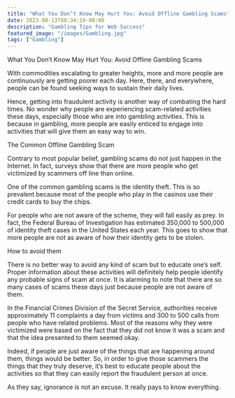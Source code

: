 ```yaml
---
title: "What You Don’t Know May Hurt You: Avoid Offline Gambling Scams"
date: 2023-08-13T08:34:19-08:00
description: "Gambling Tips for Web Success"
featured_image: "/images/Gambling.jpg"
tags: ["Gambling"]
---
```


What You Don’t Know May Hurt You: Avoid Offline Gambling Scams

With commodities escalating to greater heights, more and more people are continuously are getting poorer each day. Here, there, and everywhere, people can be found seeking ways to sustain their daily lives.

Hence, getting into fraudulent activity is another way of combating the hard times. No wonder why people are experiencing scam-related activities these days, especially those who are into gambling activities. This is because in gambling, more people are easily enticed to engage into activities that will give them an easy way to win.

The Common Offline Gambling Scam

Contrary to most popular belief, gambling scams do not just happen in the Internet. In fact, surveys show that there are more people who get victimized by scammers off line than online.

One of the common gambling scams is the identity theft. This is so prevalent because most of the people who play in the casinos use their credit cards to buy the chips.

For people who are not aware of the scheme, they will fall easily as prey. In fact, the Federal Bureau of Investigation has estimated 350,000 to 500,000 of identity theft cases in the United States each year. This goes to show that more people are not as aware of how their identity gets to be stolen.

How to avoid them

There is no better way to avoid any kind of scam but to educate one’s self. Proper information about these activities will definitely help people identify any probable signs of scam at once.  It is alarming to note that there are so many cases of scams these days just because people are not aware of them.

In the Financial Crimes Division of the Secret Service, authorities receive approximately 11 complaints a day from victims and 300 to 500 calls from people who have related problems. Most of the reasons why they were victimized were based on the fact that they did not know it was a scam and that the idea presented to them seemed okay.

Indeed, if people are just aware of the things that are happening around them, things would be better. So, in order to give those scammers the things that they truly deserve, it’s best to educate people about the activities so that they can easily report the fraudulent person at once.

As they say, ignorance is not an excuse. It really pays to know everything.

